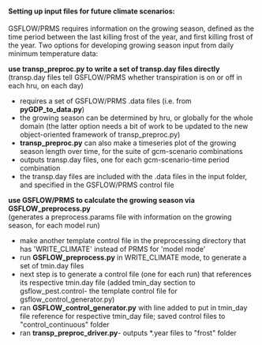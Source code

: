 #### Setting up input files for future climate scenarios:

GSFLOW/PRMS requires information on the growing season, defined as the time period between the last killing frost of the year, and first killing frost of the year. Two options for developing growing season input from daily minimum temperature data:

**use transp_preproc.py to write a set of transp.day files directly**  
(transp.day files tell GSFLOW/PRMS whether transpiration is on or off in each hru, on each day) 

 * requires a set of GSFLOW/PRMS .data files (i.e. from **pyGDP_to_data.py**) 
 * the growing season can be determined by hru, or globally for the whole domain (the latter option needs a bit of work to be updated to the new object-oriented framework of transp_preproc.py)
 * **transp_preproc.py** can also make a timeseries plot of the growing season length over time, for the suite of gcm-scenario combinations
 * outputs transp.day files, one for each gcm-scenario-time period combination
 * the transp.day files are included with the .data files in the input folder, and specified in the GSFLOW/PRMS control file


**use GSFLOW/PRMS to calculate the growing season via GSFLOW_preprocess.py**  
  (generates a preprocess.params file with information on the growing season, for each model run)

 * make another template control file in the preprocessing directory that has 'WRITE_CLIMATE' instead of PRMS for 'model mode'
 * run **GSFLOW_preprocess.py** in WRITE_CLIMATE mode, to generate a set of tmin.day files  
 * next step is to generate a control file (one for each run) that references its respective tmin.day file (added tmin_day section to gsflow_pest.control- the template control file for gsflow_control_generator.py)  
 * ran **GSFLOW_control_generator.py** with line added to put in tmin_day file reference for respective tmin_day file; saved control files to "control_continuous" folder  
 * ran **transp_preproc_driver.py**- outputs *.year files to "frost" folder